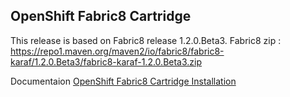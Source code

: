 OpenShift Fabric8 Cartridge
---------------------------

This release is based on Fabric8 release 1.2.0.Beta3. 
Fabric8 zip : https://repo1.maven.org/maven2/io/fabric8/fabric8-karaf/1.2.0.Beta3/fabric8-karaf-1.2.0.Beta3.zip

Documentaion
<a class="btn btn-primary" href="http://confluence.chnoumis.org/display/INFRA/OpenShift+Fabric8+Cartridge">OpenShift Fabric8 Cartridge Installation</a>

